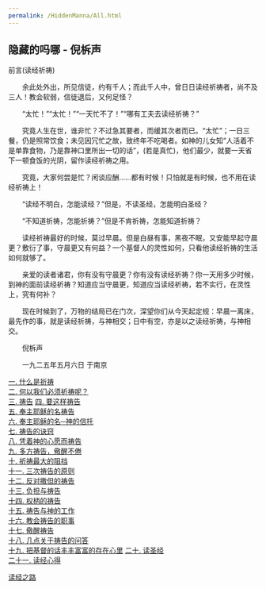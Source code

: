 ```yaml
---
permalink: /HiddenManna/All.html
---
```

<h2>隐藏的吗哪 - 倪柝声</h2>

前言(读经祈祷)

　　余此处外出，所见信徒，约有千人；而此千人中，曾日日读经祈祷者，尚不及三人！教会软弱，信徒退后，又何足怪？

　　“太忙！”“太忙！”“一天忙不了！”“哪有工夫去读经祈祷？”

　　究竟人生在世，谁非忙？不过急其要者，而缓其次者而已。“太忙”；一日三餐，仍是照常饮食；未见因冗忙之故，致终年不吃喝者。如神的儿女知“人活着不是单靠食物，乃是靠神口里所出一切的话”，(若是真忙)，他们最少，就要一天省下一顿食饭的光阴，留作读经祈祷之用。

　　究竟，大家何尝是忙？闲谈应酬……都有时候！只怕就是有时候，也不用在读经祈祷上！

　　“读经不明白，怎能读经？”但是，不读圣经，怎能明白圣经？

　　“不知道祈祷，怎能祈祷？”但是不肯祈祷，怎能知道祈祷？

　　读经祈祷最好的时候，莫过早晨。但是白昼有事，黑夜不眠，又安能早起守晨更？敷衍了事，守晨更又有何益？一个基督人的灵性如何，只看他读经祈祷的生活如何就够了。

　　亲爱的读者诸君，你有没有守晨更？你有没有读经祈祷？你一天用多少时候，到神的面前读经祈祷？知道应当守晨更，知道应当读经祈祷，若不实行，在灵性上，究有何补？

　　现在时候到了，万物的结局已在门次，深望你们从今天起定规：早晨一离床，最先作的事，就是读经祈祷，与神相交；日中有空，亦是以之读经祈祷，与神相交。

　　倪柝声

　　一九二五年五月六日 于南京
  
[一. 什么是祈祷](WhatArePrayers.html)  
[二. 何以我们必须祈祷呢？](WhyPrayers.html)  
[三. 祷告](Prayers.html) 
[四. 要这样祷告](PrayLikeThis.html)  
[五. 奉主耶稣的名祷告](PrayInJesusName.html)  
[六. 奉主耶稣的名─神的信托](InJesusName-GodsTrust.html)  
[七. 祷告的诀窍](KeysToPrayers.html)  
[八. 凭着神的心愿而祷告](PrayByGodsWill.html)  
[九. 多方祷告，儆醒不倦](PrayCeaselessly.html)  
[十. 祈祷最大的阻挡](BiggestObstacles.html)  
[十一. 三次祷告的原则](RuleOfThreePrayers.html)  
[十二. 反对撒但的祷告](PrayAgainstSatan.html)  
[十三. 负担与祷告](BurdensAndPrayers.html)  
[十四. 权柄的祷告](RightOfPrayers.html)  
[十五. 祷告与神的工作](PrayersAndGodsWork.html)  
[十六. 教会祷告的职事](CongregationalPrayers.html)  
[十七. 儆醒祷告](BeAlertAndPray.html)  
[十八. 几点关于祷告的问答](QandA.html)  
[十九. 把基督的话丰丰富富的存在心里](StoreGodsWordsRichly.html) 
[二十. 读圣经](BibleReading.html)  
[二十一. 读经心得](BibleReadingAttainment.html)

[读经之路](WayOfBibleReading.html)
